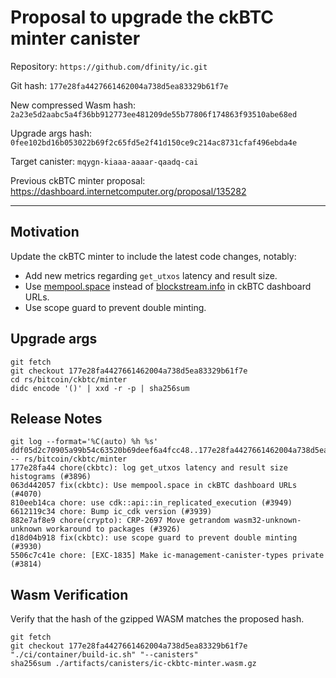 # Proposal to upgrade the ckBTC minter canister

Repository: `https://github.com/dfinity/ic.git`

Git hash: `177e28fa4427661462004a738d5ea83329b61f7e`

New compressed Wasm hash: `2a23e5d2aabc5a4f36bb912773ee481209de55b77806f174863f93510abe68ed`

Upgrade args hash: `0fee102bd16b053022b69f2c65fd5e2f41d150ce9c214ac8731cfaf496ebda4e`

Target canister: `mqygn-kiaaa-aaaar-qaadq-cai`

Previous ckBTC minter proposal: https://dashboard.internetcomputer.org/proposal/135282

---

## Motivation

Update the ckBTC minter to include the latest code changes, notably:
* Add new metrics regarding `get_utxos` latency and result size.
* Use [mempool.space](https://mempool.space/) instead of [blockstream.info](https://blockstream.info/) in ckBTC dashboard URLs.
* Use scope guard to prevent double minting.

## Upgrade args

```
git fetch
git checkout 177e28fa4427661462004a738d5ea83329b61f7e
cd rs/bitcoin/ckbtc/minter
didc encode '()' | xxd -r -p | sha256sum
```

## Release Notes

```
git log --format='%C(auto) %h %s' ddf05d2c70905a99b54c63520b69deef6a4fcc48..177e28fa4427661462004a738d5ea83329b61f7e -- rs/bitcoin/ckbtc/minter
177e28fa44 chore(ckbtc): log get_utxos latency and result size histograms (#3896)
063d442057 fix(ckbtc): Use mempool.space in ckBTC dashboard URLs (#4070)
810eeb14ca chore: use cdk::api::in_replicated_execution (#3949)
6612119c34 chore: Bump ic_cdk version (#3939)
882e7af8e9 chore(crypto): CRP-2697 Move getrandom wasm32-unknown-unknown workaround to packages (#3926)
d18d04b918 fix(ckbtc): use scope guard to prevent double minting (#3930)
5506c7c41e chore: [EXC-1835] Make ic-management-canister-types private (#3814)
 ```

## Wasm Verification

Verify that the hash of the gzipped WASM matches the proposed hash.

```
git fetch
git checkout 177e28fa4427661462004a738d5ea83329b61f7e
"./ci/container/build-ic.sh" "--canisters"
sha256sum ./artifacts/canisters/ic-ckbtc-minter.wasm.gz
```
